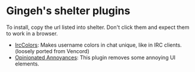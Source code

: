 # Gingeh's shelter plugins

To install, copy the url listed into shelter. Don't click them and expect them to work in a browser.

- [IrcColors](https://gingeh.github.io/shelter-plugins/irc-colors/): Makes username colors in chat unique, like in IRC clients. (loosely ported from Vencord)
- [Opinionated Annoyances](https://gingeh.github.io/shelter-plugins/annoyances/): This plugin removes some annoying UI elements.
